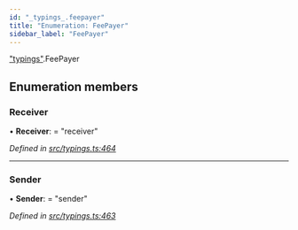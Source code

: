 ```yaml
---
id: "_typings_.feepayer"
title: "Enumeration: FeePayer"
sidebar_label: "FeePayer"
---
```


["typings"](../modules/_typings_.md).FeePayer

## Enumeration members

### Receiver

•  **Receiver**:  = "receiver"

*Defined in [src/typings.ts:464](https://github.com/trustlines-protocol/clientlib/blob/8b30ce1/src/typings.ts#L464)*

___

### Sender

•  **Sender**:  = "sender"

*Defined in [src/typings.ts:463](https://github.com/trustlines-protocol/clientlib/blob/8b30ce1/src/typings.ts#L463)*
